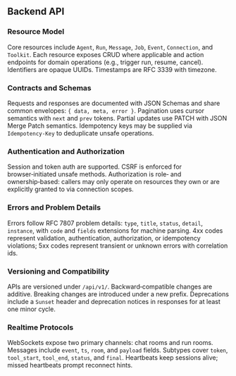 ## Backend API

### Resource Model

Core resources include `Agent`, `Run`, `Message`, `Job`, `Event`, `Connection`, and `Toolkit`. Each resource exposes CRUD where applicable and action endpoints for domain operations (e.g., trigger run, resume, cancel). Identifiers are opaque UUIDs. Timestamps are RFC 3339 with timezone.

### Contracts and Schemas

Requests and responses are documented with JSON Schemas and share common envelopes: `{ data, meta, error }`. Pagination uses cursor semantics with `next` and `prev` tokens. Partial updates use PATCH with JSON Merge Patch semantics. Idempotency keys may be supplied via `Idempotency-Key` to deduplicate unsafe operations.

### Authentication and Authorization

Session and token auth are supported. CSRF is enforced for browser‑initiated unsafe methods. Authorization is role‑ and ownership‑based: callers may only operate on resources they own or are explicitly granted to via connection scopes.

### Errors and Problem Details

Errors follow RFC 7807 problem details: `type`, `title`, `status`, `detail`, `instance`, with `code` and `fields` extensions for machine parsing. 4xx codes represent validation, authentication, authorization, or idempotency violations; 5xx codes represent transient or unknown errors with correlation ids.

### Versioning and Compatibility

APIs are versioned under `/api/v1/`. Backward‑compatible changes are additive. Breaking changes are introduced under a new prefix. Deprecations include a `Sunset` header and deprecation notices in responses for at least one minor cycle.

### Realtime Protocols

WebSockets expose two primary channels: chat rooms and run rooms. Messages include `event`, `ts`, `room`, and `payload` fields. Subtypes cover `token`, `tool_start`, `tool_end`, `status`, and `final`. Heartbeats keep sessions alive; missed heartbeats prompt reconnect hints.



